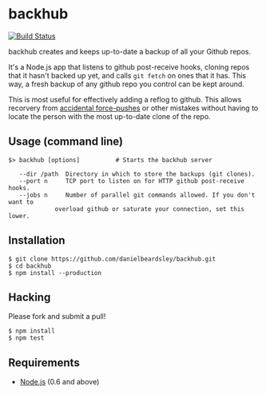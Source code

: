 # backhub
[![Build Status](https://travis-ci.org/danielbeardsley/backhub.png?branch=master)](https://travis-ci.org/danielbeardsley/backhub)

backhub creates and keeps up-to-date a backup of all your Github repos.

It's a Node.js app that listens to github post-receive hooks, cloning repos
that it hasn't backed up yet, and calls `git fetch` on ones that it has. This
way, a fresh backup of any github repo you control can be kept around.

This is most useful for effectively adding a reflog to github.
This allows recorvery from
[accidental force-pushes](http://www.reddit.com/r/programming/comments/1qefox/jenkins_developers_accidentally_do_git_push_force/)
or other mistakes without having to locate the person with the most up-to-date
clone of the repo.

## Usage (command line)

    $> backhub [options]          # Starts the backhub server
   
       --dir /path  Directory in which to store the backups (git clones).
       --port n     TCP port to listen on for HTTP github post-receive hooks.
       --jobs n     Number of parallel git commands allowed. If you don't want to
                 overload github or saturate your connection, set this lower.

## Installation

    $ git clone https://github.com/danielbeardsley/backhub.git
    $ cd backhub
    $ npm install --production

## Hacking

   Please fork and submit a pull!

    $ npm install
    $ npm test

## Requirements

 * [Node.js](http://nodejs.org/) (0.6 and above)

